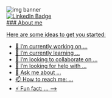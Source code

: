 
<img src="https://" alt="img banner"/>

<div id = "badges">
 <a href="https://www.linkedin.com/in/anette-londal/">
    <img src="https://img.shields.io/badge/LinkedIn-blue?style=for-the-badge&logo=linkedin&logoColor=white" alt="LinkedIn Badge"/>
<div/>
### About me

Here are some ideas to get you started:

- 🔭 I’m currently working on ...
- 🌱 I’m currently learning ...
- 👯 I’m looking to collaborate on ...
- 🤔 I’m looking for help with ...
- 💬 Ask me about ...
- 📫 How to reach me: ...
- ⚡ Fun fact: ...
-->
